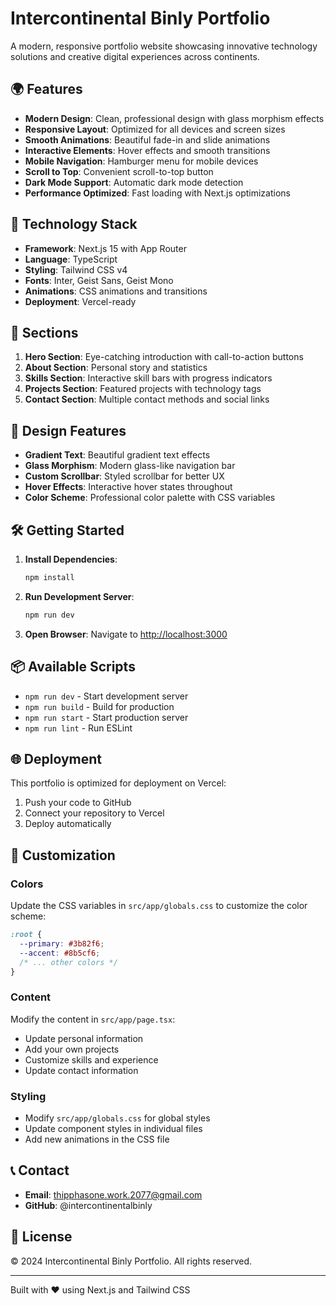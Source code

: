 # Intercontinental Binly Portfolio

A modern, responsive portfolio website showcasing innovative technology solutions and creative digital experiences across continents.

## 🌍 Features

- **Modern Design**: Clean, professional design with glass morphism effects
- **Responsive Layout**: Optimized for all devices and screen sizes
- **Smooth Animations**: Beautiful fade-in and slide animations
- **Interactive Elements**: Hover effects and smooth transitions
- **Mobile Navigation**: Hamburger menu for mobile devices
- **Scroll to Top**: Convenient scroll-to-top button
- **Dark Mode Support**: Automatic dark mode detection
- **Performance Optimized**: Fast loading with Next.js optimizations

## 🚀 Technology Stack

- **Framework**: Next.js 15 with App Router
- **Language**: TypeScript
- **Styling**: Tailwind CSS v4
- **Fonts**: Inter, Geist Sans, Geist Mono
- **Animations**: CSS animations and transitions
- **Deployment**: Vercel-ready

## 📱 Sections

1. **Hero Section**: Eye-catching introduction with call-to-action buttons
2. **About Section**: Personal story and statistics
3. **Skills Section**: Interactive skill bars with progress indicators
4. **Projects Section**: Featured projects with technology tags
5. **Contact Section**: Multiple contact methods and social links

## 🎨 Design Features

- **Gradient Text**: Beautiful gradient text effects
- **Glass Morphism**: Modern glass-like navigation bar
- **Custom Scrollbar**: Styled scrollbar for better UX
- **Hover Effects**: Interactive hover states throughout
- **Color Scheme**: Professional color palette with CSS variables

## 🛠️ Getting Started

1. **Install Dependencies**:
   ```bash
   npm install
   ```

2. **Run Development Server**:
   ```bash
   npm run dev
   ```

3. **Open Browser**:
   Navigate to [http://localhost:3000](http://localhost:3000)

## 📦 Available Scripts

- `npm run dev` - Start development server
- `npm run build` - Build for production
- `npm run start` - Start production server
- `npm run lint` - Run ESLint

## 🌐 Deployment

This portfolio is optimized for deployment on Vercel:

1. Push your code to GitHub
2. Connect your repository to Vercel
3. Deploy automatically

## 📄 Customization

### Colors
Update the CSS variables in `src/app/globals.css` to customize the color scheme:

```css
:root {
  --primary: #3b82f6;
  --accent: #8b5cf6;
  /* ... other colors */
}
```

### Content
Modify the content in `src/app/page.tsx`:
- Update personal information
- Add your own projects
- Customize skills and experience
- Update contact information

### Styling
- Modify `src/app/globals.css` for global styles
- Update component styles in individual files
- Add new animations in the CSS file

## 📞 Contact

- **Email**: thipphasone.work.2077@gmail.com
- **GitHub**: @intercontinentalbinly

## 📄 License

© 2024 Intercontinental Binly Portfolio. All rights reserved.

---

Built with ❤️ using Next.js and Tailwind CSS

